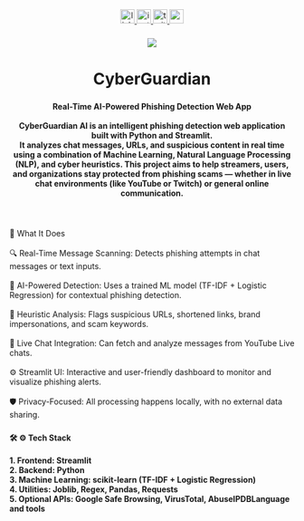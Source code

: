 <div align="center">
  <a href="https://www.linkedin.com/in/gaurav-kumar-46a823368/" target="_blank">
    <img src="https://img.shields.io/static/v1?message=LinkedIn&logo=linkedin&label=&color=0077B5&logoColor=white&labelColor=&style=for-the-badge" height="25" alt="linkedin logo"  />
  </a>
  <a href="https://www.instagram.com/gauravkumar._16/" target="_blank">
    <img src="https://img.shields.io/static/v1?message=Instagram&logo=instagram&label=&color=E4405F&logoColor=white&labelColor=&style=for-the-badge" height="25" alt="instagram logo"  />
  </a>
  <a href="https://x.com/GauravKuma12462" target="_blank">
    <img src="https://img.shields.io/static/v1?message=Twitter&logo=twitter&label=&color=1DA1F2&logoColor=white&labelColor=&style=for-the-badge" height="25" alt="twitter logo"  />
  </a>
  <a href="mailto:gk16122004@gmail.com" target="_blank">
    <img src="https://img.shields.io/static/v1?message=Gmail&logo=gmail&label=&color=D14836&logoColor=white&labelColor=&style=for-the-badge" height="25" alt="gmail logo"  />
  </a>
</div>

###

<div align="center">
  <img src="https://visitor-badge.laobi.icu/badge?page_id=saturn-16.saturn-16&"  />
</div>

###

<h1 align="center">CyberGuardian</h1>

###

<h4 align="center">Real-Time AI-Powered Phishing Detection Web App<br><br>CyberGuardian AI is an intelligent phishing detection web application built with Python and Streamlit.<br>It analyzes chat messages, URLs, and suspicious content in real time using a combination of Machine Learning, Natural Language Processing (NLP), and cyber heuristics. This project aims to help streamers, users, and organizations stay protected from phishing scams — whether in live chat environments (like YouTube or Twitch) or general online communication.</h4>

###

<br clear="both">

<p align="left">🧠 What It Does<br><br>🔍 Real-Time Message Scanning: Detects phishing attempts in chat messages or text inputs.<br><br>🤖 AI-Powered Detection: Uses a trained ML model (TF-IDF + Logistic Regression) for contextual phishing detection.<br><br>🧩 Heuristic Analysis: Flags suspicious URLs, shortened links, brand impersonations, and scam keywords.<br><br>💬 Live Chat Integration: Can fetch and analyze messages from YouTube Live chats.<br><br>⚙️ Streamlit UI: Interactive and user-friendly dashboard to monitor and visualize phishing alerts.<br><br>🛡️ Privacy-Focused: All processing happens locally, with no external data sharing.</p>

###

<h4 align="left">🛠 ⚙️ Tech Stack<br><br>1. Frontend: Streamlit<br>2. Backend: Python<br>3. Machine Learning: scikit-learn (TF-IDF + Logistic Regression)<br>4. Utilities: Joblib, Regex, Pandas, Requests<br>5. Optional APIs: Google Safe Browsing, VirusTotal, AbuseIPDBLanguage and tools</h4>

###
